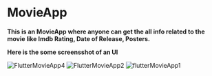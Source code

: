 # MovieApp

**This is an MovieApp where anyone can  get the all info related to the movie like Imdb Rating, Date of Release, Posters.**

**Here is the some screensshot of an UI**


![FlutterMovieApp4](https://user-images.githubusercontent.com/64456168/96303385-ecea4380-1017-11eb-95d9-1729f503e16a.jpeg)
![FlutterMovieApp2](https://user-images.githubusercontent.com/64456168/96303356-e2c84500-1017-11eb-8a9d-6729a3bdf974.jpeg)
![flutterMovieApp1](https://user-images.githubusercontent.com/64456168/96303345-de039100-1017-11eb-9438-4da222e2dbcf.jpeg)


